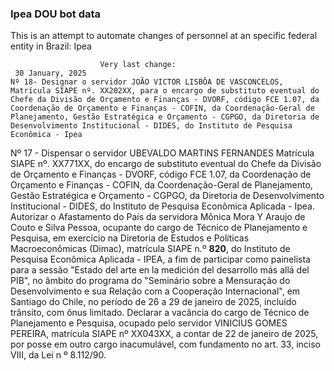  ### Ipea DOU bot data
 This is an attempt to automate changes of personnel at an specific federal entity in Brazil: Ipea
 
                        Very last change: 
 	 30 January, 2025
	Nº 18- Designar o servidor JOÃO VICTOR LISBÔA DE VASCONCELOS, Matrícula SIAPE nº. XX202XX, para o encargo de substituto eventual do Chefe da Divisão de Orçamento e Finanças - DVORF, código FCE 1.07, da Coordenação de Orçamento e Finanças - COFIN, da Coordenação-Geral de Planejamento, Gestão Estratégica e Orçamento - CGPGO, da Diretoria de Desenvolvimento Institucional - DIDES, do Instituto de Pesquisa Econômica - Ipea
Nº 17 - Dispensar o servidor UBEVALDO MARTINS FERNANDES Matrícula SIAPE nº. XX771XX, do encargo de substituto eventual do Chefe da Divisão de Orçamento e Finanças - DVORF, código FCE 1.07, da Coordenação de Orçamento e Finanças - COFIN, da Coordenação-Geral de Planejamento, Gestão Estratégica e Orçamento - CGPGO, da Diretoria de Desenvolvimento Institucional - DIDES, do Instituto de Pesquisa Econômica Aplicada - Ipea.
Autorizar o Afastamento do País da servidora Mônica Mora Y Araujo de Couto e Silva Pessoa, ocupante do cargo de Técnico de Planejamento e Pesquisa, em exercício na Diretoria de Estudos e Políticas Macroeconômicas (Dimac), matrícula SIAPE n.º **820**, do Instituto de Pesquisa Econômica Aplicada - IPEA, a fim de participar como painelista para a sessão "Estado del arte en la medición del desarrollo más allá del PIB", no âmbito do programa do "Seminário sobre a Mensuração do Desenvolvimento e sua Relação com a Cooperação Internacional", em Santiago do Chile, no período de 26 a 29 de janeiro de 2025, incluído trânsito, com ônus limitado.
Declarar a vacância do cargo de Técnico de Planejamento e Pesquisa, ocupado pelo servidor VINICIUS GOMES PEREIRA, matrícula SIAPE nº XX043XX, a contar de 22 de janeiro de 2025, por posse em outro cargo inacumulável, com fundamento no art. 33, inciso VIII, da Lei n º 8.112/90.
